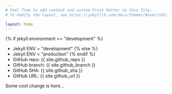```yaml
---
# Feel free to add content and custom Front Matter to this file.
# To modify the layout, see https://jekyllrb.com/docs/themes/#overriding-theme-defaults

layout: home
---
```


{% if jekyll.environment == "development" %}
* Jekyll ENV = "development"
{% else %}
* Jekyll ENV = "production"
{% endif %}
* GitHub repo: {{ site.github_repo }}
* GitHub branch: {{ site.github_branch }}
* GitHub SHA: {{ site.github_sha }}
* GitHub URL: {{ site.github_url }}

Some cool change is here...
